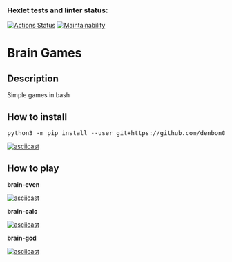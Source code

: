 ### Hexlet tests and linter status:
[![Actions Status](https://github.com/denbon05/python-project-lvl1/workflows/hexlet-check/badge.svg)](https://github.com/denbon05/python-project-lvl1/actions)
[![Maintainability](https://api.codeclimate.com/v1/badges/a99a88d28ad37a79dbf6/maintainability)](https://codeclimate.com/github/codeclimate/codeclimate/maintainability)

# Brain Games

## Description
<p>Simple games in bash</p>

## How to install
<pre>python3 -m pip install --user git+https://github.com/denbon05/python-project-lvl1</pre>

[![asciicast](https://asciinema.org/a/396149.svg)](https://asciinema.org/a/396149)
## How to play
<b>brain-even</b>

[![asciicast](https://asciinema.org/a/lQPNnnsDdfTdtFpKYHTpLpF9j.svg)](https://asciinema.org/a/lQPNnnsDdfTdtFpKYHTpLpF9j)

<b>brain-calc</b>

[![asciicast](https://asciinema.org/a/396498.svg)](https://asciinema.org/a/396498)

<b>brain-gcd</b>

[![asciicast](https://asciinema.org/a/396524.svg)](https://asciinema.org/a/396524)